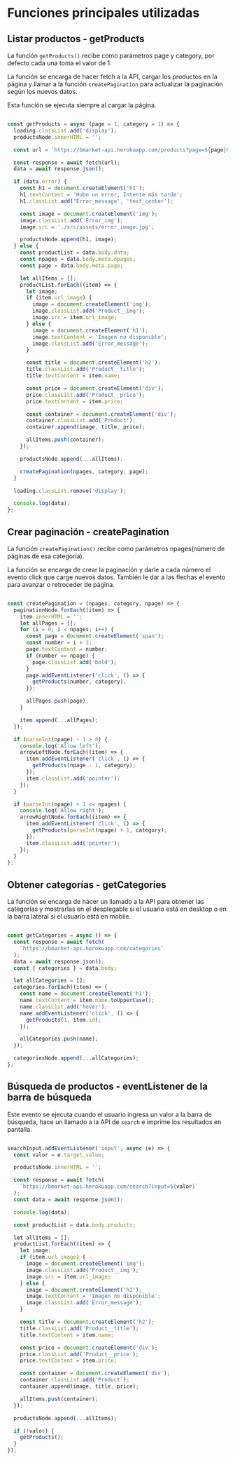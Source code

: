 # Funciones principales utilizadas

## Listar productos - getProducts

La función <code>getProducts()</code> recibe como parámetros page y category, por defecto cada una toma el valor de 1.

La función se encarga de hacer fetch a la API, cargar los productos en la página y llamar a la función <code>createPagination</code> para actualizar la paginación según los nuevos datos.

Esta función se ejecuta siempre al cargar la página.

```js

const getProducts = async (page = 1, category = 1) => {
  loading.classList.add('display');
  productsNode.innerHTML = '';

  const url = `https://bmarket-api.herokuapp.com/products?page=${page}&category=${category}`;

  const response = await fetch(url);
  data = await response.json();

  if (data.error) {
    const h1 = document.createElement('h1');
    h1.textContent = 'Hubo un error, Intente más tarde';
    h1.classList.add('Error_message', 'text_center');

    const image = document.createElement('img');
    image.classList.add('Error_img');
    image.src = './src/assets/error_image.jpg';

    productsNode.append(h1, image);
  } else {
    const productList = data.body.data;
    const npages = data.body.meta.npages;
    const page = data.body.meta.page;

    let allItems = [];
    productList.forEach((item) => {
      let image;
      if (item.url_image) {
        image = document.createElement('img');
        image.classList.add('Product__img');
        image.src = item.url_image;
      } else {
        image = document.createElement('h1');
        image.textContent = 'Imagen no disponible';
        image.classList.add('Error_message');
      }

      const title = document.createElement('h2');
      title.classList.add('Product__title');
      title.textContent = item.name;

      const price = document.createElement('div');
      price.classList.add('Product__price');
      price.textContent = item.price;

      const container = document.createElement('div');
      container.classList.add('Product');
      container.append(image, title, price);

      allItems.push(container);
    });

    productsNode.append(...allItems);

    createPagination(npages, category, page);
  }

  loading.classList.remove('display');

  console.log(data);
};

```

## Crear paginación - createPagination

La función <code>createPagination()</code> recibe como parámetros npages(número de páginas de esa categoría). 

La función se encarga de crear la paginación y darle a cada número el evento click que carge nuevos datos. También le dar a las flechas el evento para avanzar o retroceder de página.

```js

const createPagination = (npages, category, npage) => {
  paginationNode.forEach((item) => {
    item.innerHTML = '';
    let allPages = [];
    for (i = 0; i < npages; i++) {
      const page = document.createElement('span');
      const number = i + 1;
      page.textContent = number;
      if (number == npage) {
        page.classList.add('bold');
      }
      page.addEventListener('click', () => {
        getProducts(number, category);
      });

      allPages.push(page);
    }

    item.append(...allPages);
  });

  if (parseInt(npage) - 1 > 0) {
    console.log('Allow left');
    arrowLeftNode.forEach((item) => {
      item.addEventListener('click', () => {
        getProducts(npage - 1, category);
      });
      item.classList.add('pointer');
    });
  }

  if (parseInt(npage) + 1 <= npages) {
    console.log('Allow right');
    arrowRightNode.forEach((item) => {
      item.addEventListener('click', () => {
        getProducts(parseInt(npage) + 1, category);
      });
      item.classList.add('pointer');
    });
  }
};


```

## Obtener categorías - getCategories

La función se encarga de hacer un llamado a la API para obtener las categorías y mostrarlas en el desplegable si el usuario está en desktop o en la barra lateral si el usuario está en mobile.

```js

const getCategories = async () => {
  const response = await fetch(
    `https://bmarket-api.herokuapp.com/categories`
  );
  data = await response.json();
  const { categories } = data.body;

  let allCategories = [];
  categories.forEach((item) => {
    const name = document.createElement('h1');
    name.textContent = item.name.toUpperCase();
    name.classList.add('hover');
    name.addEventListener('click', () => {
      getProducts(1, item.id);
    });

    allCategories.push(name);
  });

  categoriesNode.append(...allCategories);
};

```

## Búsqueda de productos - eventListener de la barra de búsqueda

Este evento se ejecuta cuando el usuario ingresa un valor a la barra de búsqueda, hace un llamado a la API de <code>search</code> e imprime los resultados en pantalla.

```js

searchInput.addEventListener('input', async (e) => {
  const valor = e.target.value;

  productsNode.innerHTML = '';

  const response = await fetch(
    `https://bmarket-api.herokuapp.com/search?input=${valor}`
  );
  const data = await response.json();

  console.log(data);

  const productList = data.body.products;

  let allItems = [];
  productList.forEach((item) => {
    let image;
    if (item.url_image) {
      image = document.createElement('img');
      image.classList.add('Product__img');
      image.src = item.url_image;
    } else {
      image = document.createElement('h1');
      image.textContent = 'Imagen no disponible';
      image.classList.add('Error_message');
    }

    const title = document.createElement('h2');
    title.classList.add('Product__title');
    title.textContent = item.name;

    const price = document.createElement('div');
    price.classList.add('Product__price');
    price.textContent = item.price;

    const container = document.createElement('div');
    container.classList.add('Product');
    container.append(image, title, price);

    allItems.push(container);
  });

  productsNode.append(...allItems);

  if (!valor) {
    getProducts();
  }
});

```

